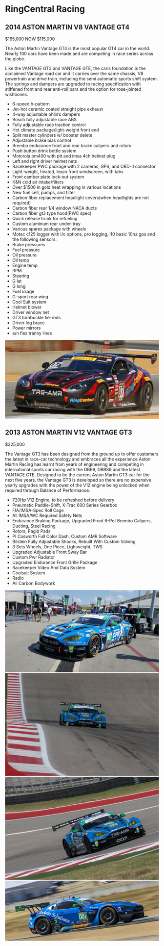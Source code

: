 # RingCentral Racing


## 2014 ASTON MARTIN V8 VANTAGE GT4

$165,000  NOW $115,000


The Aston Martin Vantage GT4 is the most popular GT4 car in the world. Nearly 100 cars have been made and are competing in race series across the globe.

Like the VANTAGE GT3 and VANTAGE GTE, the carís foundation is the acclaimed Vantage road car and it carries over the same chassis, V8 powertrain and drive train, including the semi automatic sports shift system. The springs and dampers are upgraded to racing specification with stiffened front and rear anti-roll bars and the option for rose-jointed wishbones.

* 6-speed h-pattern
* Jet-hot ceramic coated straight pipe exhaust
* 4-way adjustable ohlin’s dampers
* Bosch fully adjustable race ABS
* Fully adjustable race traction control
* Hot climate package/light-weight front end
* Split master cylinders w/ booster delete
* Adjustable brake bias control
* Brembo endurance front and rear brake calipers and rotors
* Push button drink bottle system
* Motorola pm400 with ptt and imsa 4ch helmet plug
* Left and right driver helmet nets
* Racekeeper PWC package with 2 cameras, GPS, and OBD-II connector
* Light-weight, heated, lexan front windscreen, with tabs
* Front camber plate lock-out system
* K&N cold air intake/filters
* Over $1500 in gold heat wrapping in various locations
* New fuel cell, pumps, and filter
* Carbon fiber replacement headlight covers(when headlights are not required)
* Carbon fiber rear 1/4 window NACA ducts
* Carbon fiber gt3 type hood(PWC spec)
* Quick release trunk for refueling
* Custom aluminum rear under-tray
* Various spares package with wheels
* Motec c125 logger with i/o options, pro logging, l10 basic 10hz gps and the following sensors:
* Brake pressures
* Fuel pressure
* Oil pressure
* Oil temp
* Engine temp
* RPM
* Steering
* G lat
* G long
* Fuel usage
* G-sport rear wing
* Cool Suit system
* Helmet blower
* Driver window net
* GT3 turnbuckle tie-rods
* Driver leg brace
* Power mirrors
* a/n flex tranny lines

![](aston-martin-2014-v8-vantage-gt4_img-0_car3.jpg "")


## 2013 ASTON MARTIN V12 VANTAGE GT3

$325,000

The Vantage GT3 has been designed from the ground up to offer customers the latest in race-car technology and embraces all the experience Aston Martin Racing has learnt from years of engineering and competing in international sports car racing with the DBR9, DBRS9 and the latest VANTAGE GTE. Designed to be the current Aston Martin GT3 car for the next five years, the Vantage GT3 is developed so there are no expensive yearly upgrades with the power of the V12 engine being unlocked when required through Balance of Performance.

* 720Hp V12 Engine, to be refreshed before delivery
* Pneumatic Paddle-Shift, X-Trac 600 Series Gearbox
* FIA/IMSA-Spec Roll Cage
* All IMSA/WC Required Safety Nets
* Endurance Braking Package, Upgraded Front 6-Pot Brembo Calipers, Ducting, Steel Racing
* Rotors, Pagid Pads
* PI Cosworth Full Color Dash, Custom AMR Software
* Bilstein Fully Adjustable Shocks, Rebuilt With Custom Valving
* 3 Sets Wheels, One Piece, Lightweight, TWS
* Upgraded Adjustable Front Sway Bar
* Custom Pwr Radiator
* Upgraded Endurance Front Grille Package
* Racekeeper Video And Data System
* Coolsuit System
* Radio
* All Carbon Bodywork

![](aston-martin-2013-v12-vantage-gt3_img-1_20160916_165752.jpg "")
![](aston-martin-2013-v12-vantage-gt3_img-2_S5A3734.jpg "")
![](aston-martin-2013-v12-vantage-gt3_img-3_S5A3463.jpg "")
![](aston-martin-2013-v12-vantage-gt4_img-4_050116_Laguna_BC38907-e1473961308581.jpg "")